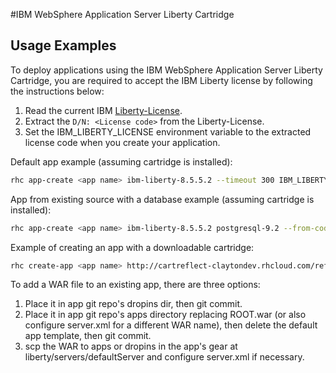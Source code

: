 #IBM WebSphere Application Server Liberty Cartridge

## Usage Examples

To deploy applications using the IBM WebSphere Application Server Liberty Cartridge, you are required to accept the IBM Liberty license by following the instructions below:

1. Read the current IBM [Liberty-License][].
2. Extract the `D/N: <License code>` from the Liberty-License.
3. Set the IBM_LIBERTY_LICENSE environment variable to the extracted license code when you create your application.

Default app example (assuming cartridge is installed):

```bash
rhc app-create <app name> ibm-liberty-8.5.5.2 --timeout 300 IBM_LIBERTY_LICENSE=<liberty license code>
```

App from existing source with a database example (assuming cartridge is installed):

```bash
rhc app-create <app name> ibm-liberty-8.5.5.2 postgresql-9.2 --from-code git@github.com:opiethehokie/openshift-acmeair.git --timeout 300 IBM_LIBERTY_LICENSE=<liberty license code>
```

Example of creating an app with a downloadable cartridge:

```bash
rhc create-app <app name> http://cartreflect-claytondev.rhcloud.com/reflect?github=opiethehokie/openshift-liberty-cartridge
```

To add a WAR file to an existing app, there are three options:

1. Place it in app git repo's dropins dir, then git commit.
2. Place it in app git repo's apps directory replacing ROOT.war (or also configure server.xml for a different WAR name), then delete the default app template, then git commit.
3. scp the WAR to apps or dropins in the app's gear at liberty/servers/defaultServer and configure server.xml if necessary.


[Liberty-License]: http://public.dhe.ibm.com/ibmdl/export/pub/software/websphere/wasdev/downloads/wlp/8.5.5.2/lafiles/runtime/en.html
